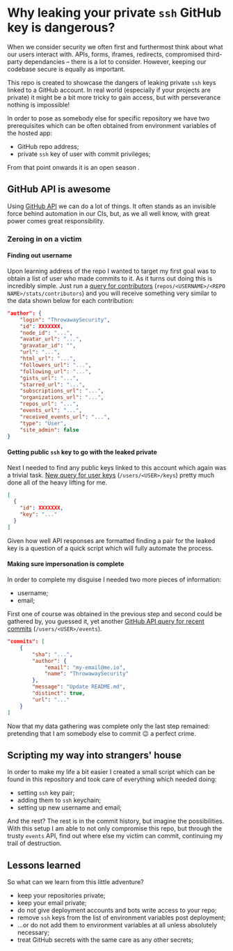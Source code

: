 # Why leaking your private `ssh` GitHub key is dangerous? 

When we consider security we often first and furthermost think about what our users interact with. APIs, forms, iframes, redirects, compromised third-party dependancies – there is a lot to consider. However, keeping our codebase secure is equally as important.

This repo is created to showcase the dangers of leaking private `ssh` keys linked to a GitHub account. In real world (especially if your projects are private) it might be a bit more tricky to gain access, but with perseverance nothing is impossible!

In order to pose as somebody else for specific repository we have two prerequisites which can be often obtained from environment variables of the hosted app:
- GitHub repo address;
- private `ssh` key of user with commit privileges;

From that point onwards it is an open season .

## GitHub API is awesome
Using [GitHub API]() we can do a lot of things. It often stands as an invisible force behind automation in our CIs, but, as we all well know, with great power comes great responsibility.

### Zeroing in on a victim
#### Finding out username 
Upon learning address of the repo I wanted to target my first goal was to obtain a list of user who made commits to it. As it turns out doing this is incredibly simple. Just run a [query for contributors](https://api.github.com/repos/TashDubrovska/hackable-repo/stats/contributors) (`repos/<USERNAME>/<REPO NAME>/stats/contributors`) and you will receive something very similar to the data shown below for each contribution:
```json
"author": {
    "login": "ThrowawaySecurity",
    "id": XXXXXXX,
    "node_id": "...",
    "avatar_url": "...",
    "gravatar_id": "",
    "url": "...",
    "html_url": "...",
    "followers_url": "...",
    "following_url": "...",
    "gists_url": "...",
    "starred_url": "...",
    "subscriptions_url": "...",
    "organizations_url": "...",
    "repos_url": "...",
    "events_url": "...",
    "received_events_url": "...",
    "type": "User",
    "site_admin": false
}
```

#### Getting public `ssh` key to go with the leaked private
Next I needed to find any public keys linked to this account which again was a trivial task. [New query for user keys](https://api.github.com/users/ThrowawaySecurity/keys) (`/users/<USER>/keys`) pretty much done all of the heavy lifting for me.
```json
[
  {
    "id": XXXXXXX,
    "key": "..."
  }
]
```

Given how well API responses are formatted finding a pair for the leaked key is a question of a quick script which will fully automate the process.

#### Making sure impersonation is complete
In order to complete my disguise I needed two more pieces of information:
- username;
- email;

First one of course was obtained in the previous step and second could be gathered by, you guessed it, yet another [GitHub API query for recent commits](https://api.github.com/users/ThrowawaySecurity/events) (`/users/<USER>/events`).
```json
"commits": [
    {
        "sha": "...",
        "author": {
            "email": "my-email@me.io",
            "name": "ThrowawaySecurity"
        },
        "message": "Update README.md",
        "distinct": true,
        "url": "..."
    }
]
```

Now that my data gathering was complete only the last step remained: pretending that I am somebody else to commit 😉 a perfect crime.

## Scripting my way into strangers' house
In order to make my life a bit easier I created a small script which can be found in this repository and took care of everything which needed doing:
- setting `ssh` key pair;
- adding them to `ssh` keychain;
- setting up new username and email;

And the rest? The rest is in the commit history, but imagine the possibilities. With this setup I am able to not only compromise this repo, but through the trusty `events` API, find out where else my victim can commit, continuing my trail of destruction.

## Lessons learned
So what can we learn from this little adventure?
- keep your repositories private;
- keep your email private;
- do not give deployment accounts and bots write access to your repo;
- remove `ssh` keys from the list of environment variables post deployment;
- ...or do not add them to environment variables at all unless absolutely necessary;
- treat GitHub secrets with the same care as any other secrets;
